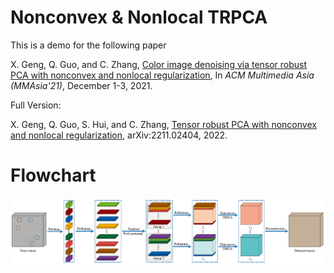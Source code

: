 # Nonconvex & Nonlocal TRPCA

This is a demo for the following paper

X. Geng, Q. Guo, and C. Zhang, [Color image denoising via tensor robust PCA with nonconvex and nonlocal regularization](https://dl.acm.org/doi/10.1145/3469877.3493592), In *ACM Multimedia Asia (MMAsia'21)*, December 1-3, 2021. 


Full Version:

X. Geng, Q. Guo, S. Hui, and C. Zhang, [Tensor robust PCA with nonconvex and nonlocal regularization](https://arxiv.org/abs/2211.02404), arXiv:2211.02404, 2022.


# Flowchart
![architecture](./flowchart.png)
